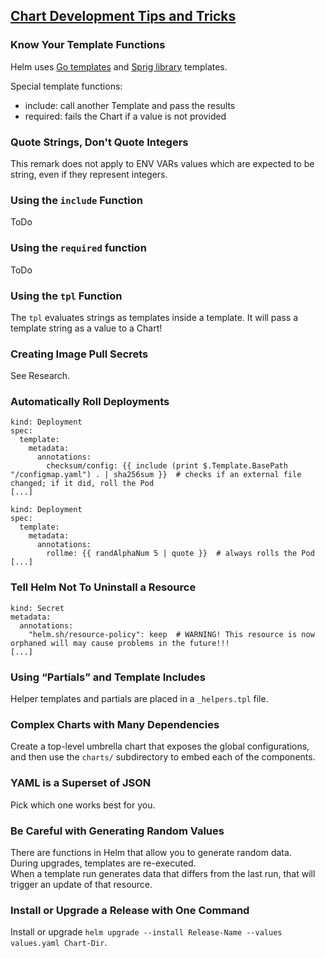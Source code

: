 ## [Chart Development Tips and Tricks](https://helm.sh/docs/howto/charts_tips_and_tricks/)

### Know Your Template Functions

Helm uses [Go templates](https://pkg.go.dev/text/template) and [Sprig library](https://masterminds.github.io/sprig/) templates.

Special template functions:
* include: call another Template and pass the results
* required: fails the Chart if a value is not provided

### Quote Strings, Don't Quote Integers

This remark does not apply to ENV VARs values which are expected to be string, even if they represent integers.

### Using the `include` Function

ToDo

### Using the `required` function

ToDo

### Using the `tpl` Function

The `tpl` evaluates strings as templates inside a template. It will pass a template string as a value to a Chart!

### Creating Image Pull Secrets

See Research.  

### Automatically Roll Deployments

```
kind: Deployment
spec:
  template:
    metadata:
      annotations:
        checksum/config: {{ include (print $.Template.BasePath "/configmap.yaml") . | sha256sum }}  # checks if an external file changed; if it did, roll the Pod
[...]
```

```
kind: Deployment
spec:
  template:
    metadata:
      annotations:
        rollme: {{ randAlphaNum 5 | quote }}  # always rolls the Pod
[...]
```

### Tell Helm Not To Uninstall a Resource

```
kind: Secret
metadata:
  annotations:
    "helm.sh/resource-policy": keep  # WARNING! This resource is now orphaned will may cause problems in the future!!!
[...]
```

### Using “Partials” and Template Includes

Helper templates and partials are placed in a `_helpers.tpl` file.

### Complex Charts with Many Dependencies

Create a top-level umbrella chart that exposes the global configurations, and then use the `charts/` subdirectory to embed each of the components.

### YAML is a Superset of JSON

Pick which one works best for you.  

### Be Careful with Generating Random Values

There are functions in Helm that allow you to generate random data.  
During upgrades, templates are re-executed.  
When a template run generates data that differs from the last run, that will trigger an update of that resource.  

### Install or Upgrade a Release with One Command

Install or upgrade `helm upgrade --install Release-Name --values values.yaml Chart-Dir`.  
